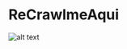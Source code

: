 # ReCrawlmeAqui


![alt text](https://vignette.wikia.nocookie.net/rezero/images/c/c0/Emilia_Anime_2.png/revision/latest?cb=20160408203829)
